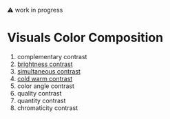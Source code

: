 :warning: work in progress

# Visuals Color Composition

1. complementary contrast
2. [brightness contrast](https://raw.githubusercontent.com/jango-fx/visuals-colorcomposition/main/02-Brightness-Contrast.svg)
3. [simultaneous contrast](https://raw.githubusercontent.com/jango-fx/visuals-colorcomposition/main/03-Simultaneous-Contrast.svg)
4. [cold warm contrast](https://raw.githubusercontent.com/jango-fx/visuals-colorcomposition/main/05-ColdWarm-Contrast.svg)
5. color angle contrast
6. quality contrast
7. quantity contrast
8. chromaticity contrast
